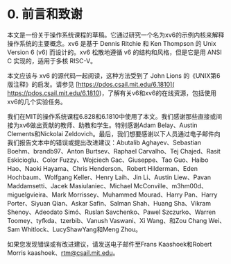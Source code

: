 # 0. 前言和致谢

本文是一份关于操作系统课程的草稿。它通过研究一个名为xv6的示例内核来解释操作系统的主要概念。xv6 是基于 Dennis Ritchie 和 Ken Thompson 的 Unix Version 6 (v6) 而设计的。xv6 松散地遵循 v6 的结构和风格，但是它是用 ANSI C 实现的，适用于多核 RISC-V。

本文应该与 xv6 的源代码一起阅读，这种方法受到了 John Lions 的《UNIX第6版注释》的启发。请参见 [https://pdos.csail.mit.edu/6.1810]( https://pdos.csail.mit.edu/6.1810)，了解有关v6和xv6的在线资源，包括使用xv6的几个实验任务。

我们在MIT的操作系统课程6.828和6.1810中使用了本文。我们感谢那些直接或间接为xv6做出贡献的教师、助教和学生。特别感谢Adam Belay、Austin Clements和Nickolai Zeldovich。最后，我们想要感谢以下人员通过电子邮件向我们报告文本中的错误或提出改进建议：Abutalib Aghayev、Sebastian Boehm、brandb97、Anton Burtsev、Raphael Carvalho、Tej Chajed、Rasit Eskicioglu、Color Fuzzy、Wojciech Gac、Giuseppe、Tao Guo、Haibo Hao、Naoki Hayama、Chris Henderson、Robert Hilderman、Eden Hochbaum、Wolfgang Keller、Henry Laih、Jin Li、Austin Liew、Pavan Maddamsetti、Jacek Masiulaniec、Michael McConville、m3hm00d、miguelgvieira、Mark Morrissey、Muhammed Mourad、Harry Pan、Harry Porter、Siyuan Qian、Askar Safin、Salman Shah、Huang Sha、Vikram Shenoy、Adeodato Simó、Ruslan Savchenko、Pawel Szczurko、Warren Toomey、tyfkda、tzerbib、Vanush Vaswani、Xi Wang、和Zou Chang Wei、Sam Whitlock、LucyShawYang和Meng Zhou。

如果您发现错误或有改进建议，请发送电子邮件至Frans Kaashoek和Robert Morris kaashoek、rtm@csail.mit.edu。
